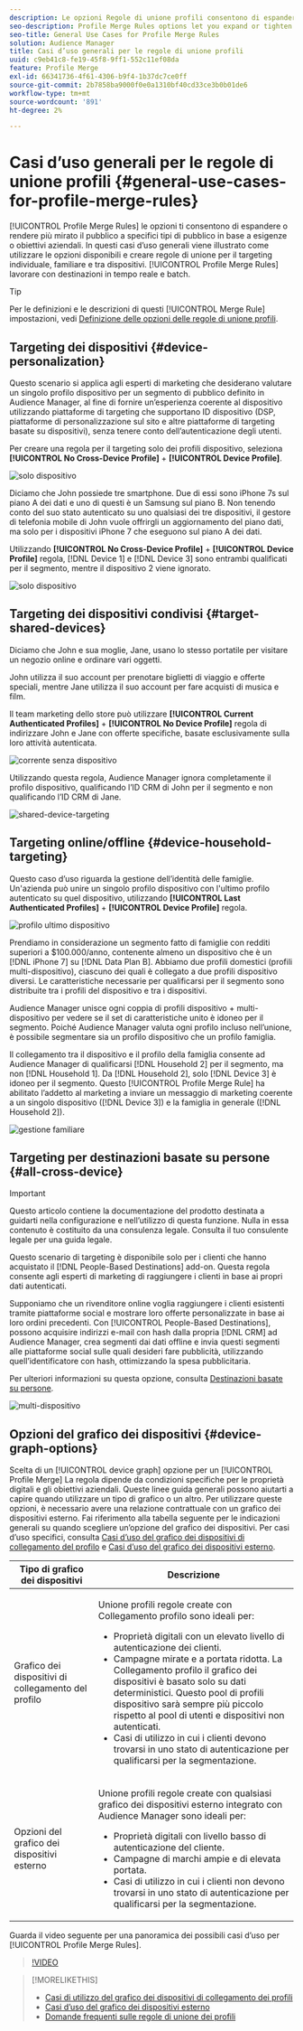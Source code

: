 ```yaml
---
description: Le opzioni Regole di unione profili consentono di espandere o restringere l’attenzione del pubblico su tipi di pubblico specifici in base a esigenze o obiettivi aziendali. In questi casi d’uso generali viene illustrato come utilizzare le opzioni disponibili e creare regole di unione per il targeting individuale, familiare e tra dispositivi.
seo-description: Profile Merge Rules options let you expand or tighten audience focus on specific audiences based on business needs or goals. These general use cases explore how to use available options and create merge rules for individual, household, and cross-device targeting.
seo-title: General Use Cases for Profile Merge Rules
solution: Audience Manager
title: Casi d’uso generali per le regole di unione profili
uuid: c9eb41c8-fe19-45f8-9ff1-552c11ef08da
feature: Profile Merge
exl-id: 66341736-4f61-4306-b9f4-1b37dc7ce0ff
source-git-commit: 2b7858ba9000f0e0a1310bf40cd33ce3b0b01de6
workflow-type: tm+mt
source-wordcount: '891'
ht-degree: 2%

---
```


# Casi d’uso generali per le regole di unione profili {#general-use-cases-for-profile-merge-rules}

[!UICONTROL Profile Merge Rules] le opzioni ti consentono di espandere o rendere più mirato il pubblico a specifici tipi di pubblico in base a esigenze o obiettivi aziendali. In questi casi d’uso generali viene illustrato come utilizzare le opzioni disponibili e creare regole di unione per il targeting individuale, familiare e tra dispositivi. [!UICONTROL Profile Merge Rules] lavorare con destinazioni in tempo reale e batch.

>[!TIP]
>
>Per le definizioni e le descrizioni di questi [!UICONTROL Merge Rule] impostazioni, vedi [Definizione delle opzioni delle regole di unione profili](merge-rule-definitions.md).

## Targeting dei dispositivi {#device-personalization}

Questo scenario si applica agli esperti di marketing che desiderano valutare un singolo profilo dispositivo per un segmento di pubblico definito in Audience Manager, al fine di fornire un’esperienza coerente al dispositivo utilizzando piattaforme di targeting che supportano ID dispositivo (DSP, piattaforme di personalizzazione sul sito e altre piattaforme di targeting basate su dispositivi), senza tenere conto dell’autenticazione degli utenti.

Per creare una regola per il targeting solo dei profili dispositivo, seleziona **[!UICONTROL No Cross-Device Profile]** + **[!UICONTROL Device Profile]**.

![solo dispositivo](assets/device-only.png)

Diciamo che John possiede tre smartphone. Due di essi sono iPhone 7s sul piano A dei dati e uno di questi è un Samsung sul piano B. Non tenendo conto del suo stato autenticato su uno qualsiasi dei tre dispositivi, il gestore di telefonia mobile di John vuole offrirgli un aggiornamento del piano dati, ma solo per i dispositivi iPhone 7 che eseguono sul piano A dei dati.

Utilizzando **[!UICONTROL No Cross-Device Profile]** + **[!UICONTROL Device Profile]** regola, [!DNL Device 1] e [!DNL Device 3] sono entrambi qualificati per il segmento, mentre il dispositivo 2 viene ignorato.

![solo dispositivo](assets/device-management.png)

## Targeting dei dispositivi condivisi {#target-shared-devices}

Diciamo che John e sua moglie, Jane, usano lo stesso portatile per visitare un negozio online e ordinare vari oggetti.

John utilizza il suo account per prenotare biglietti di viaggio e offerte speciali, mentre Jane utilizza il suo account per fare acquisti di musica e film.

Il team marketing dello store può utilizzare **[!UICONTROL Current Authenticated Profiles]** + **[!UICONTROL No Device Profile]** regola di indirizzare John e Jane con offerte specifiche, basate esclusivamente sulla loro attività autenticata.

![corrente senza dispositivo](assets/current-no-device.png)

Utilizzando questa regola, Audience Manager ignora completamente il profilo dispositivo, qualificando l’ID CRM di John per il segmento e non qualificando l’ID CRM di Jane.

![shared-device-targeting](assets/shared-device-targeting.png)

## Targeting online/offline {#device-household-targeting}

Questo caso d’uso riguarda la gestione dell’identità delle famiglie. Un&#39;azienda può unire un singolo profilo dispositivo con l&#39;ultimo profilo autenticato su quel dispositivo, utilizzando **[!UICONTROL Last Authenticated Profiles]** + **[!UICONTROL Device Profile]** regola.

![profilo ultimo dispositivo](assets/last-device-profile.png)

Prendiamo in considerazione un segmento fatto di famiglie con redditi superiori a $100.000/anno, contenente almeno un dispositivo che è un [!DNL iPhone 7] su [!DNL Data Plan B]. Abbiamo due profili domestici (profili multi-dispositivo), ciascuno dei quali è collegato a due profili dispositivo diversi. Le caratteristiche necessarie per qualificarsi per il segmento sono distribuite tra i profili del dispositivo e tra i dispositivi.

Audience Manager unisce ogni coppia di profili dispositivo + multi-dispositivo per vedere se il set di caratteristiche unito è idoneo per il segmento. Poiché Audience Manager valuta ogni profilo incluso nell’unione, è possibile segmentare sia un profilo dispositivo che un profilo famiglia.

Il collegamento tra il dispositivo e il profilo della famiglia consente ad Audience Manager di qualificarsi [!DNL Household 2] per il segmento, ma non [!DNL Household 1]. Da [!DNL Household 2], solo [!DNL Device 3] è idoneo per il segmento. Questo [!UICONTROL Profile Merge Rule] ha abilitato l’addetto al marketing a inviare un messaggio di marketing coerente a un singolo dispositivo ([!DNL Device 3]) e la famiglia in generale ([!DNL Household 2]).

![gestione familiare](assets/household-management.png)

## Targeting per destinazioni basate su persone {#all-cross-device}

>[!IMPORTANT]
>
>Questo articolo contiene la documentazione del prodotto destinata a guidarti nella configurazione e nell’utilizzo di questa funzione. Nulla in essa contenuto è costituito da una consulenza legale. Consulta il tuo consulente legale per una guida legale.

Questo scenario di targeting è disponibile solo per i clienti che hanno acquistato il [!DNL People-Based Destinations] add-on. Questa regola consente agli esperti di marketing di raggiungere i clienti in base ai propri dati autenticati.

Supponiamo che un rivenditore online voglia raggiungere i clienti esistenti tramite piattaforme social e mostrare loro offerte personalizzate in base ai loro ordini precedenti. Con [!UICONTROL People-Based Destinations], possono acquisire indirizzi e-mail con hash dalla propria [!DNL CRM] ad Audience Manager, crea segmenti dai dati offline e invia questi segmenti alle piattaforme social sulle quali desideri fare pubblicità, utilizzando quell’identificatore con hash, ottimizzando la spesa pubblicitaria.

Per ulteriori informazioni su questa opzione, consulta [Destinazioni basate su persone](../destinations/people-based-destinations-overview.md).

![multi-dispositivo](assets/all-cross-device.png)

## Opzioni del grafico dei dispositivi {#device-graph-options}

Scelta di un [!UICONTROL device graph] opzione per un [!UICONTROL Profile Merge] La regola dipende da condizioni specifiche per le proprietà digitali e gli obiettivi aziendali. Queste linee guida generali possono aiutarti a capire quando utilizzare un tipo di grafico o un altro. Per utilizzare queste opzioni, è necessario avere una relazione contrattuale con un grafico dei dispositivi esterno. Fai riferimento alla tabella seguente per le indicazioni generali su quando scegliere un’opzione del grafico dei dispositivi. Per casi d’uso specifici, consulta [Casi d’uso del grafico dei dispositivi di collegamento del profilo](profile-link-use-case.md) e [Casi d’uso del grafico dei dispositivi esterno](external-graph-use-cases.md).

<table id="table_66D9152D4FF040A186003272D456625D"> 
 <thead> 
  <tr> 
   <th colname="col1" class="entry"> Tipo di grafico dei dispositivi </th> 
   <th colname="col2" class="entry"> Descrizione </th> 
  </tr>
 </thead>
 <tbody> 
  <tr> 
   <td colname="col1"> <p><span class="wintitle"> Grafico dei dispositivi di collegamento del profilo</span> </p> </td> 
   <td colname="col2"> <p><span class="wintitle"> Unione profili</span> regole create con <span class="wintitle"> Collegamento profilo</span> sono ideali per: </p> <p> 
     <ul id="ul_FF44FA894BB2448887C8EDA9C8407EF9"> 
      <li id="li_E22505210C664FE6A9AA7C61244B36DA">Proprietà digitali con un elevato livello di autenticazione dei clienti. </li> 
      <li id="li_BE7112EE611E4DEB95B5C0A2852BFA97">Campagne mirate e a portata ridotta. La <span class="wintitle"> Collegamento profilo</span> il grafico dei dispositivi è basato solo su dati deterministici. Questo pool di profili dispositivo sarà sempre più piccolo rispetto al pool di utenti e dispositivi non autenticati. </li> 
      <li id="li_5FD9E936A72A4EFE80E694FA2E08E385">Casi di utilizzo in cui i clienti devono trovarsi in uno stato di autenticazione per qualificarsi per la segmentazione. </li> 
     </ul> </p> </td> 
  </tr> 
  <tr> 
   <td colname="col1"> <p>Opzioni del grafico dei dispositivi esterno </p> </td> 
   <td colname="col2"> <p><span class="wintitle"> Unione profili</span> regole create con qualsiasi grafico dei dispositivi esterno integrato con <span class="keyword"> Audience Manager</span> sono ideali per: </p> <p> 
     <ul id="ul_D76D773988604A619FA4A3BF37F910F0"> 
      <li id="li_969A0755A9E34CBEB2F7331C137B9A26">Proprietà digitali con livello basso di autenticazione del cliente. </li> 
      <li id="li_AC78C8B4AD5340FFAC44FE851096C6A6">Campagne di marchi ampie e di elevata portata. </li> 
      <li id="li_14AEC54CE34440889A3A36324EC6F497">Casi di utilizzo in cui i clienti non devono trovarsi in uno stato di autenticazione per qualificarsi per la segmentazione. </li> 
     </ul> </p> </td> 
  </tr> 
 </tbody> 
</table>

Guarda il video seguente per una panoramica dei possibili casi d’uso per [!UICONTROL Profile Merge Rules].

>[!VIDEO](https://video.tv.adobe.com/v/28975/)

>[!MORELIKETHIS]
>
>* [Casi di utilizzo del grafico dei dispositivi di collegamento dei profili](profile-link-use-case.md)
>* [Casi d’uso del grafico dei dispositivi esterno](external-graph-use-cases.md)
>* [Domande frequenti sulle regole di unione dei profili](../../faq/faq-profile-merge.md)

